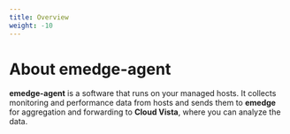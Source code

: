 ```yaml
---
title: Overview
weight: -10
---
```

# About emedge-agent
**emedge-agent** is a software that runs on your managed hosts. It collects monitoring and performance data from hosts and sends them to **emedge** for aggregation and forwarding to **Cloud Vista**, where you can analyze the data.

